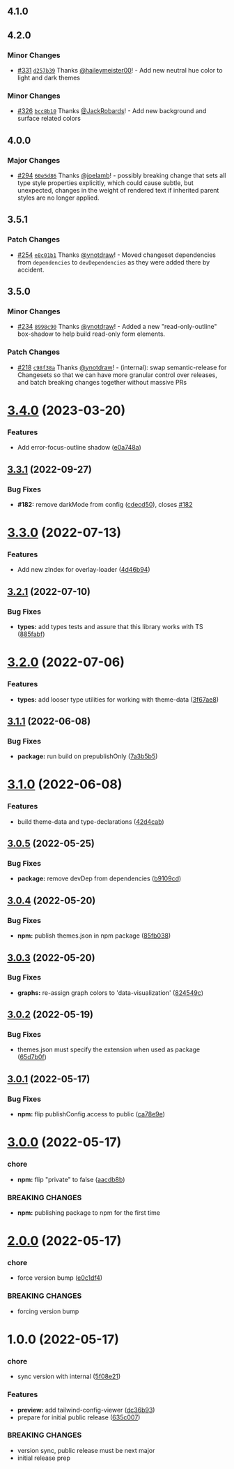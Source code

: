 ## 4.1.0

## 4.2.0

### Minor Changes

- [#331](https://github.com/CrowdStrike/tailwind-toucan-base/pull/331) [`d257b39`](https://github.com/CrowdStrike/tailwind-toucan-base/commit/d257b393c6eafa5866abceafca873b1ebcec64e7) Thanks [@haileymeister00](https://github.com/haileymeister00)! - Add new neutral hue color to light and dark themes

### Minor Changes

- [#326](https://github.com/CrowdStrike/tailwind-toucan-base/pull/326) [`bcc8b10`](https://github.com/CrowdStrike/tailwind-toucan-base/commit/bcc8b10e11e8756b517f6c975ffce7009d217d31) Thanks [@JackRobards](https://github.com/JackRobards)! - Add new background and surface related colors

## 4.0.0

### Major Changes

- [#294](https://github.com/CrowdStrike/tailwind-toucan-base/pull/294) [`60e5d86`](https://github.com/CrowdStrike/tailwind-toucan-base/commit/60e5d86611635a6b093e1d1f859fe7c1f6a37a36) Thanks [@joelamb](https://github.com/joelamb)! - possibly breaking change that sets all type style properties explicitly,
  which could cause subtle, but unexpected, changes in the weight of rendered
  text if inherited parent styles are no longer applied.

## 3.5.1

### Patch Changes

- [#254](https://github.com/CrowdStrike/tailwind-toucan-base/pull/254) [`e8c01b1`](https://github.com/CrowdStrike/tailwind-toucan-base/commit/e8c01b1716c660c17c45e879564ea50d0ee9fddc) Thanks [@ynotdraw](https://github.com/ynotdraw)! - Moved changeset dependencies from `dependencies` to `devDependencies` as they were added there by accident.

## 3.5.0

### Minor Changes

- [#234](https://github.com/CrowdStrike/tailwind-toucan-base/pull/234) [`8998c90`](https://github.com/CrowdStrike/tailwind-toucan-base/commit/8998c906135cb8da970a358c3a97f08daf04f817) Thanks [@ynotdraw](https://github.com/ynotdraw)! - Added a new "read-only-outline" box-shadow to help build read-only form elements.

### Patch Changes

- [#218](https://github.com/CrowdStrike/tailwind-toucan-base/pull/218) [`c98f38a`](https://github.com/CrowdStrike/tailwind-toucan-base/commit/c98f38ab171f96baaf1bfa4b1560db7d4f2c9644) Thanks [@ynotdraw](https://github.com/ynotdraw)! - (internal): swap semantic-release for Changesets so that we can have more granular control over releases, and batch breaking changes together without massive PRs

# [3.4.0](https://github.com/CrowdStrike/tailwind-toucan-base/compare/v3.3.1...v3.4.0) (2023-03-20)

### Features

- Add error-focus-outline shadow ([e0a748a](https://github.com/CrowdStrike/tailwind-toucan-base/commit/e0a748a4e98d54df8be1f02708bdfb1b50c2842e))

## [3.3.1](https://github.com/CrowdStrike/tailwind-toucan-base/compare/v3.3.0...v3.3.1) (2022-09-27)

### Bug Fixes

- **#182:** remove darkMode from config ([cdecd50](https://github.com/CrowdStrike/tailwind-toucan-base/commit/cdecd5091b18676d5ab84824882a8a48450a2602)), closes [#182](https://github.com/CrowdStrike/tailwind-toucan-base/issues/182)

# [3.3.0](https://github.com/CrowdStrike/tailwind-toucan-base/compare/v3.2.1...v3.3.0) (2022-07-13)

### Features

- Add new zIndex for overlay-loader ([4d46b94](https://github.com/CrowdStrike/tailwind-toucan-base/commit/4d46b9408a0f3461ec998476f4e718dc55a8f2c6))

## [3.2.1](https://github.com/CrowdStrike/tailwind-toucan-base/compare/v3.2.0...v3.2.1) (2022-07-10)

### Bug Fixes

- **types:** add types tests and assure that this library works with TS ([885fabf](https://github.com/CrowdStrike/tailwind-toucan-base/commit/885fabf41f966a8bacf22ffb7026d4321973d7a9))

# [3.2.0](https://github.com/CrowdStrike/tailwind-toucan-base/compare/v3.1.1...v3.2.0) (2022-07-06)

### Features

- **types:** add looser type utilities for working with theme-data ([3f67ae8](https://github.com/CrowdStrike/tailwind-toucan-base/commit/3f67ae81dd0c646b510877f8b02c315249fe41ab))

## [3.1.1](https://github.com/CrowdStrike/tailwind-toucan-base/compare/v3.1.0...v3.1.1) (2022-06-08)

### Bug Fixes

- **package:** run build on prepublishOnly ([7a3b5b5](https://github.com/CrowdStrike/tailwind-toucan-base/commit/7a3b5b56982a56f86fff99582235513312388658))

# [3.1.0](https://github.com/CrowdStrike/tailwind-toucan-base/compare/v3.0.5...v3.1.0) (2022-06-08)

### Features

- build theme-data and type-declarations ([42d4cab](https://github.com/CrowdStrike/tailwind-toucan-base/commit/42d4cabec40a3603004759b69f39ce673d930b12))

## [3.0.5](https://github.com/CrowdStrike/tailwind-toucan-base/compare/v3.0.4...v3.0.5) (2022-05-25)

### Bug Fixes

- **package:** remove devDep from dependencies ([b9109cd](https://github.com/CrowdStrike/tailwind-toucan-base/commit/b9109cda4985fef70ce50acb2c3bb4b3a81dcce8))

## [3.0.4](https://github.com/CrowdStrike/tailwind-toucan-base/compare/v3.0.3...v3.0.4) (2022-05-20)

### Bug Fixes

- **npm:** publish themes.json in npm package ([85fb038](https://github.com/CrowdStrike/tailwind-toucan-base/commit/85fb038edb93f9771692648bc3d5a44b5c5e8a19))

## [3.0.3](https://github.com/CrowdStrike/tailwind-toucan-base/compare/v3.0.2...v3.0.3) (2022-05-20)

### Bug Fixes

- **graphs:** re-assign graph colors to 'data-visualization' ([824549c](https://github.com/CrowdStrike/tailwind-toucan-base/commit/824549c3fc50f0a82ca313d7556a33fbb2b8aa82))

## [3.0.2](https://github.com/CrowdStrike/tailwind-toucan-base/compare/v3.0.1...v3.0.2) (2022-05-19)

### Bug Fixes

- themes.json must specify the extension when used as package ([65d7b0f](https://github.com/CrowdStrike/tailwind-toucan-base/commit/65d7b0f2c13a3a1d4477a27bccd11fbc2d803811))

## [3.0.1](https://github.com/CrowdStrike/tailwind-toucan-base/compare/v3.0.0...v3.0.1) (2022-05-17)

### Bug Fixes

- **npm:** flip publishConfig.access to public ([ca78e9e](https://github.com/CrowdStrike/tailwind-toucan-base/commit/ca78e9e75c9ba3e46581b947703c94acbc01356e))

# [3.0.0](https://github.com/CrowdStrike/tailwind-toucan-base/compare/v2.0.0...v3.0.0) (2022-05-17)

### chore

- **npm:** flip "private" to false ([aacdb8b](https://github.com/CrowdStrike/tailwind-toucan-base/commit/aacdb8b6e5d7b03be3dde2b78d15d695195add1c))

### BREAKING CHANGES

- **npm:** publishing package to npm for the first time

# [2.0.0](https://github.com/CrowdStrike/tailwind-toucan-base/compare/v1.0.0...v2.0.0) (2022-05-17)

### chore

- force version bump ([e0c1df4](https://github.com/CrowdStrike/tailwind-toucan-base/commit/e0c1df4bdc6e662cd8d472137acfa2df141738ef))

### BREAKING CHANGES

- forcing version bump

# 1.0.0 (2022-05-17)

### chore

- sync version with internal ([5f08e21](https://github.com/CrowdStrike/tailwind-toucan-base/commit/5f08e216af47feefeae203d9639f6aad365e7723))

### Features

- **preview:** add tailwind-config-viewer ([dc36b93](https://github.com/CrowdStrike/tailwind-toucan-base/commit/dc36b934be74ebcbb553c1a07a1230fc74893592))
- prepare for initial public release ([635c007](https://github.com/CrowdStrike/tailwind-toucan-base/commit/635c007682d5b3e70857cbf0ba366d65c9bc7807))

### BREAKING CHANGES

- version sync, public release must be next major
- initial release prep
